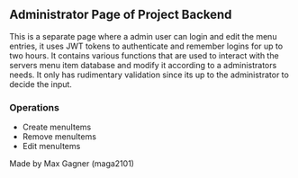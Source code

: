 ## Administrator Page of Project Backend
This is a separate page where a admin user can login and edit the menu entries, it uses JWT tokens to authenticate and remember logins for up to two hours.
It contains various functions that are used to interact with the servers menu item database and modify it according to a administrators needs. It only has rudimentary validation since its up to the administrator to decide the input.

### Operations
* Create menuItems
* Remove menuItems
* Edit menuItems

Made by Max Gagner (maga2101)
